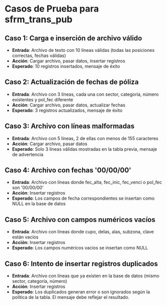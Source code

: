 # Casos de Prueba para sfrm_trans_pub

## Caso 1: Carga e inserción de archivo válido
- **Entrada**: Archivo de texto con 10 líneas válidas (todas las posiciones correctas, fechas válidas)
- **Acción**: Cargar archivo, pasar datos, insertar registros
- **Esperado**: 10 registros insertados, mensaje de éxito

## Caso 2: Actualización de fechas de póliza
- **Entrada**: Archivo con 3 líneas, cada una con sector, categoría, número existentes y pol_fec diferente
- **Acción**: Cargar archivo, pasar datos, actualizar fechas
- **Esperado**: 3 registros actualizados, mensaje de éxito

## Caso 3: Archivo con líneas malformadas
- **Entrada**: Archivo con 5 líneas, 2 de ellas con menos de 155 caracteres
- **Acción**: Cargar archivo, pasar datos
- **Esperado**: Solo 3 líneas válidas mostradas en la tabla previa, mensaje de advertencia

## Caso 4: Archivo con fechas '00/00/00'
- **Entrada**: Archivo con líneas donde fec_alta, fec_inic, fec_venci o pol_fec son '00/00/00'
- **Acción**: Insertar registros
- **Esperado**: Los campos de fecha correspondientes se insertan como NULL en la base de datos

## Caso 5: Archivo con campos numéricos vacíos
- **Entrada**: Archivo con líneas donde cupo, delas, alas, subzona, clave están vacíos
- **Acción**: Insertar registros
- **Esperado**: Los campos numéricos vacíos se insertan como NULL

## Caso 6: Intento de insertar registros duplicados
- **Entrada**: Archivo con líneas que ya existen en la base de datos (mismo sector, categoría, número)
- **Acción**: Insertar registros
- **Esperado**: Los duplicados generan error o son ignorados según la política de la tabla. El mensaje debe reflejar el resultado.
